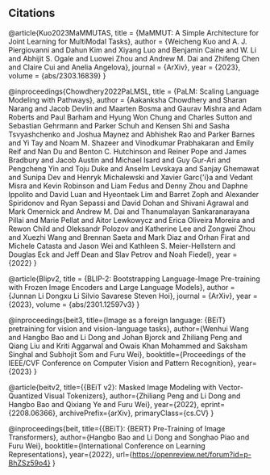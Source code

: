 ## Citations  
@article{Kuo2023MaMMUTAS,
    title   = {MaMMUT: A Simple Architecture for Joint Learning for MultiModal Tasks},
    author  = {Weicheng Kuo and A. J. Piergiovanni and Dahun Kim and Xiyang Luo and Benjamin Caine and W. Li and Abhijit S. Ogale and Luowei Zhou and Andrew M. Dai and Zhifeng Chen and Claire Cui and Anelia Angelova},
    journal = {ArXiv},
    year    = {2023},
    volume  = {abs/2303.16839}
}

@inproceedings{Chowdhery2022PaLMSL,
    title   = {PaLM: Scaling Language Modeling with Pathways},
    author  = {Aakanksha Chowdhery and Sharan Narang and Jacob Devlin and Maarten Bosma and Gaurav Mishra and Adam Roberts and Paul Barham and Hyung Won Chung and Charles Sutton and Sebastian Gehrmann and Parker Schuh and Kensen Shi and Sasha Tsvyashchenko and Joshua Maynez and Abhishek Rao and Parker Barnes and Yi Tay and Noam M. Shazeer and Vinodkumar Prabhakaran and Emily Reif and Nan Du and Benton C. Hutchinson and Reiner Pope and James Bradbury and Jacob Austin and Michael Isard and Guy Gur-Ari and Pengcheng Yin and Toju Duke and Anselm Levskaya and Sanjay Ghemawat and Sunipa Dev and Henryk Michalewski and Xavier Garc{\'i}a and Vedant Misra and Kevin Robinson and Liam Fedus and Denny Zhou and Daphne Ippolito and David Luan and Hyeontaek Lim and Barret Zoph and Alexander Spiridonov and Ryan Sepassi and David Dohan and Shivani Agrawal and Mark Omernick and Andrew M. Dai and Thanumalayan Sankaranarayana Pillai and Marie Pellat and Aitor Lewkowycz and Erica Oliveira Moreira and Rewon Child and Oleksandr Polozov and Katherine Lee and Zongwei Zhou and Xuezhi Wang and Brennan Saeta and Mark Diaz and Orhan Firat and Michele Catasta and Jason Wei and Kathleen S. Meier-Hellstern and Douglas Eck and Jeff Dean and Slav Petrov and Noah Fiedel},
    year    = {2022}
}

@article{Blipv2,
    title   = {BLIP-2: Bootstrapping Language-Image Pre-training with Frozen Image Encoders and Large Language Models},
    author  = {Junnan Li Dongxu Li Silvio Savarese Steven Hoi},
    journal = {ArXiv},
    year    = {2023},
    volume  = {abs/2301.12597v3}
}

@inproceedings{beit3,
title={Image as a foreign language: {BEiT} pretraining for vision and vision-language tasks},
author={Wenhui Wang and Hangbo Bao and Li Dong and Johan Bjorck and Zhiliang Peng and Qiang Liu and Kriti Aggarwal and Owais Khan Mohammed and Saksham Singhal and Subhojit Som and Furu Wei},
booktitle={Proceedings of the IEEE/CVF Conference on Computer Vision and Pattern Recognition},
year={2023}
}

@article{beitv2,
title={{BEiT v2}: Masked Image Modeling with Vector-Quantized Visual Tokenizers},
author={Zhiliang Peng and Li Dong and Hangbo Bao and Qixiang Ye and Furu Wei},
year={2022},
eprint={2208.06366},
archivePrefix={arXiv},
primaryClass={cs.CV}
}

@inproceedings{beit,
title={{BEiT}: {BERT} Pre-Training of Image Transformers},
author={Hangbo Bao and Li Dong and Songhao Piao and Furu Wei},
booktitle={International Conference on Learning Representations},
year={2022},
url={https://openreview.net/forum?id=p-BhZSz59o4}
}
